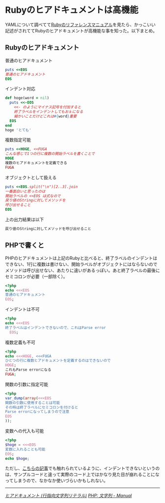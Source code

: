 # Rubyのヒアドキュメントは高機能

YAMLについて調べてて[Rubyのリファレンスマニュアル](http://rurema.clear-code.com/1.8.7/method/YAML/s/load.html)を見たら、かっこいい記述がされててRubyのヒアドキュメントが高機能な事を知った。以下まとめ。

<!-- READMORE -->


## Rubyのヒアドキュメント

普通のヒアドキュメント

~~~ ruby
puts <<EOS
普通のヒアドキュメント
EOS
~~~

インデント対応

~~~ ruby
def hoge(word = nil)
  puts <<-EOS
    <<- のようにマイナス記号を付加すると
    終了ラベルをインデントしてもおｋになる
    細かいことだけどこれは#{word}重要
  EOS
end
hoge 'とても'
~~~

複数指定可能

~~~ ruby
puts <<HOGE, <<FUGA
こんな感じで1つの行に複数の開始ラベルを書くことで
HOGE
複数のヒアドキュメントを定義できる
FUGA
~~~

オブジェクトとして扱える

~~~ ruby
puts <<EOS.split("\n")[2..3].join
一番面白いと思ったのは
開始ラベルの <<EOS は式なので
戻り値のStringに対してメソッドを
呼び出せること
EOS
~~~

上の出力結果は以下

~~~ sh
戻り値のStringに対してメソッドを呼び出せること
~~~


## PHPで書くと

PHPのヒアドキュメントは上記のRubyと比べると、終了ラベルのインデントはできない、1行に複数は書けない、開始ラベルがオブジェクトにはならないのでメソッドは呼び出せない、あたりに違いがあるっぽい。あと終了ラベルの最後にセミコロンが必要（一部除く）。

~~~ php
<?php
echo <<<EOS
普通のヒアドキュメント
EOS;
~~~

インデントは不可

~~~ php
<?php
echo <<<EOS
終了ラベルはインデントできないので、これはParse error
  EOS;
~~~

複数定義も不可

~~~ php
<?php
echo <<<HOGE, <<<FUGA
ひとつの行に複数ヒアドキュメントを定義するのはできないので
HOGE;
これもParse errorになる
FUGA;
~~~

関数の引数に指定可能

~~~ php
<?php
var_dump(array(<<<EOS
関数の引数に使用することは可能
その時は終了ラベルにセミコロンを付けると
Parse errorになってしまうので注意
EOS
));
~~~

変数への代入も可能

~~~ php
<?php
$hoge = <<<EOS
変数に入れることも可能
EOS;
echo $hoge;
~~~

ただし、[こちらの記事](http://www.msng.info/archives/2010/12/reasons-to-avoid-here-document.php)でも触れられているように、インデントできないというのは、サンプルコードと違って実際のコード上ではかなり見た目が崩れることになってしまうので、なかなか使いづらいかもしれない。

---

<cite>[ヒアドキュメント (行指向文字列リテラル)](http://rurema.clear-code.com/1.8.7/doc/spec=2fliteral.html#here)</cite>
<cite>[PHP: 文字列 - Manual](http://www.php.net/manual/ja/language.types.string.php#language.types.string.syntax.heredoc)</cite>
